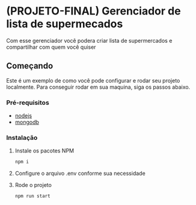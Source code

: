 # (PROJETO-FINAL) Gerenciador de lista de supermecados

Com esse gerenciador você podera criar lista de supermercados e compartilhar com quem você quiser

## Começando

Este é um exemplo de como você pode configurar e rodar seu projeto localmente.
Para conseguir rodar em sua maquina, siga os passos abaixo.

### Pré-requisitos

- [nodejs](https://nodejs.org/en/)
- [mongodb](https://www.mongodb.com/try/download/community)

### Instalação

1. Instale os pacotes NPM
   ```sh
   npm i
   ```
2. Configure o arquivo .env conforme sua necessidade

3. Rode o projeto
   ```sh
   npm run start
   ```
